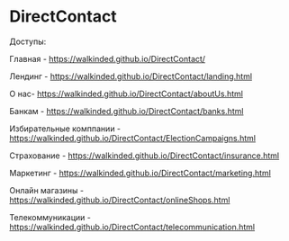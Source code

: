 # DirectContact


Доступы:

Главная - https://walkinded.github.io/DirectContact/

Лендинг - https://walkinded.github.io/DirectContact/landing.html

О нас- https://walkinded.github.io/DirectContact/aboutUs.html

Банкам - https://walkinded.github.io/DirectContact/banks.html

Избирательные комппании - https://walkinded.github.io/DirectContact/ElectionCampaigns.html

Страхование - https://walkinded.github.io/DirectContact/insurance.html

Маркетинг - https://walkinded.github.io/DirectContact/marketing.html

Онлайн магазины - https://walkinded.github.io/DirectContact/onlineShops.html

Телекоммуникации - https://walkinded.github.io/DirectContact/telecommunication.html
